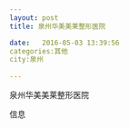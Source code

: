 ```yaml
--- 
layout: post 
title: 泉州华美美莱整形医院

date:   2016-05-03 13:39:56 
categories:其他  
city:泉州
  
--- 
```

   
泉州华美美莱整形医院

信息

